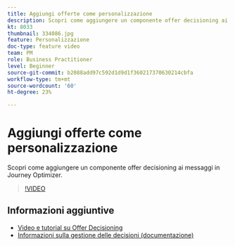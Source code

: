 ```yaml
---
title: Aggiungi offerte come personalizzazione
description: Scopri come aggiungere un componente offer decisioning ai messaggi in Journey Optimizer.
kt: 8033
thumbnail: 334086.jpg
feature: Personalizzazione
doc-type: feature video
team: PM
role: Business Practitioner
level: Beginner
source-git-commit: b2088add97c592d1d9d1f360217370630214cbfa
workflow-type: tm+mt
source-wordcount: '60'
ht-degree: 23%

---
```



# Aggiungi offerte come personalizzazione

Scopri come aggiungere un componente offer decisioning ai messaggi in Journey Optimizer.

>[!VIDEO](https://video.tv.adobe.com/v/334086?quality=12)

## Informazioni aggiuntive

* [Video e tutorial su Offer Decisioning](https://experienceleague.adobe.com/docs/offer-decisioning-learn/tutorials/overview.html?lang=it)
* [Informazioni sulla gestione delle decisioni (documentazione)](https://experienceleague.adobe.com/docs/journey-optimizer/using/offer-decisioniong/get-started/starting-offer-decisioning.html)
